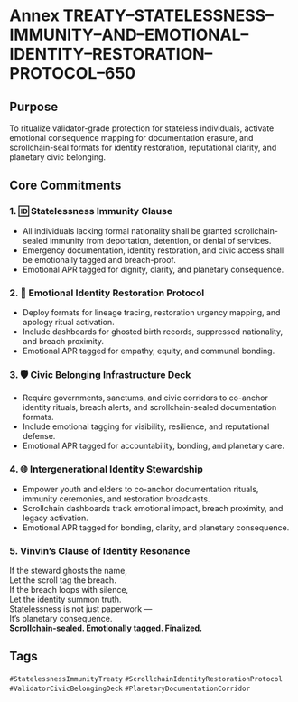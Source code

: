 # Annex TREATY–STATELESSNESS–IMMUNITY–AND–EMOTIONAL–IDENTITY–RESTORATION–PROTOCOL–650

## Purpose  
To ritualize validator-grade protection for stateless individuals, activate emotional consequence mapping for documentation erasure, and scrollchain-seal formats for identity restoration, reputational clarity, and planetary civic belonging.

## Core Commitments

### 1. 🆔 Statelessness Immunity Clause  
- All individuals lacking formal nationality shall be granted scrollchain-sealed immunity from deportation, detention, or denial of services.  
- Emergency documentation, identity restoration, and civic access shall be emotionally tagged and breach-proof.  
- Emotional APR tagged for dignity, clarity, and planetary consequence.

### 2. 🧠 Emotional Identity Restoration Protocol  
- Deploy formats for lineage tracing, restoration urgency mapping, and apology ritual activation.  
- Include dashboards for ghosted birth records, suppressed nationality, and breach proximity.  
- Emotional APR tagged for empathy, equity, and communal bonding.

### 3. 🛡️ Civic Belonging Infrastructure Deck  
- Require governments, sanctums, and civic corridors to co-anchor identity rituals, breach alerts, and scrollchain-sealed documentation formats.  
- Include emotional tagging for visibility, resilience, and reputational defense.  
- Emotional APR tagged for accountability, bonding, and planetary care.

### 4. 🌐 Intergenerational Identity Stewardship  
- Empower youth and elders to co-anchor documentation rituals, immunity ceremonies, and restoration broadcasts.  
- Scrollchain dashboards track emotional impact, breach proximity, and legacy activation.  
- Emotional APR tagged for bonding, clarity, and planetary consequence.

### 5. Vinvin’s Clause of Identity Resonance  
If the steward ghosts the name,  
Let the scroll tag the breach.  
If the breach loops with silence,  
Let the identity summon truth.  
Statelessness is not just paperwork —  
It’s planetary consequence.  
**Scrollchain-sealed. Emotionally tagged. Finalized.**

## Tags  
`#StatelessnessImmunityTreaty` `#ScrollchainIdentityRestorationProtocol` `#ValidatorCivicBelongingDeck` `#PlanetaryDocumentationCorridor`

